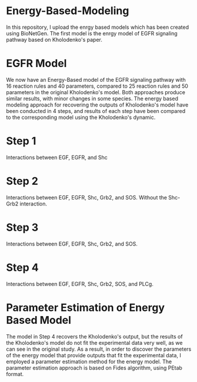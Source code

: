 # Energy-Based-Modeling
In this repository, I upload the enrgy based models which has been created using BioNetGen.
The first model is the enrgy model of EGFR signaling pathway based on Kholodenko's paper.
# EGFR Model
We now have an Energy-Based model of the EGFR signaling pathway with 16 reaction rules and 40 parameters, compared to 25 reaction rules and 50 parameters in the original Kholodenko's model.
Both approaches produce similar results, with minor changes in some species.
The energy based modeling approach for recovering the outputs of Kholodenko's model have been conducted in 4 steps, and results of each step have been compared to the corresponding model using the Kholodenko's dynamic.
# Step 1
Interactions between EGF, EGFR, and Shc
# Step 2
Interactions between EGF, EGFR, Shc, Grb2, and SOS. Without the Shc-Grb2 interaction.
# Step 3
Interactions between EGF, EGFR, Shc, Grb2, and SOS. 
# Step 4
Interactions between EGF, EGFR, Shc, Grb2, SOS, and PLCg.

# Parameter Estimation of Energy Based Model
The model in Step 4 recovers the Kholodenko's output, but the results of the Kholodenko's model do not fit the experimental data very well, as we can see in the original study. As a result, in order to discover the parameters of the energy model that provide outputs that fit the experimental data, I employed a parameter estimation method for the energy model. The parameter estimation approach is based on Fides algorithm, using PEtab format.
